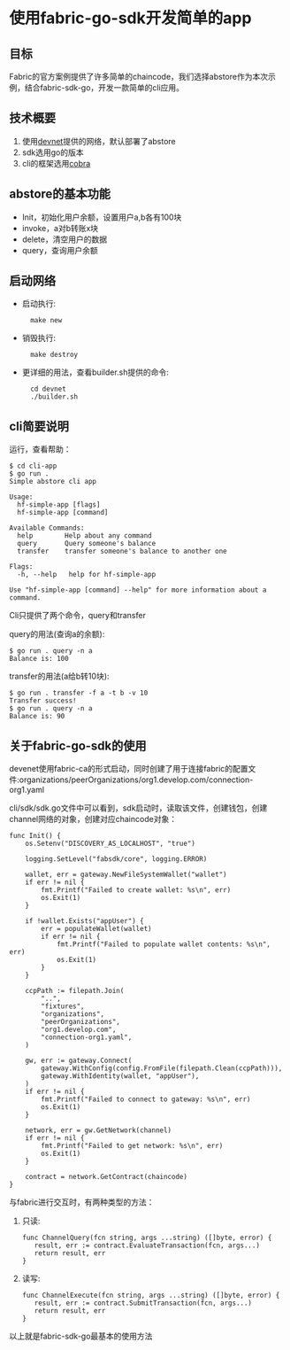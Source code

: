 # 使用fabric-go-sdk开发简单的app

## 目标
Fabric的官方案例提供了许多简单的chaincode，我们选择abstore作为本次示例，结合fabric-sdk-go，开发一款简单的cli应用。

## 技术概要
1. 使用[devnet](https://github.com/stephenwu2020/fabric-cases/tree/master/devnet)提供的网络，默认部署了abstore
2. sdk选用go的版本
3. cli的框架选用[cobra](github.com/spf13/cobra)

## abstore的基本功能
- Init，初始化用户余额，设置用户a,b各有100块
- invoke，a对b转账x块
- delete，清空用户的数据
- query，查询用户余额

## 启动网络
- 启动执行:
  ```
	make new
	```
- 销毁执行:
  ```
	make destroy
	```
- 更详细的用法，查看builder.sh提供的命令:
  ```
	cd devnet
	./builder.sh
	```
   
## cli简要说明
运行，查看帮助：
```
$ cd cli-app
$ go run .
Simple abstore cli app

Usage:
  hf-simple-app [flags]
  hf-simple-app [command]

Available Commands:
  help        Help about any command
  query       Query someone's balance
  transfer    transfer someone's balance to another one

Flags:
  -h, --help   help for hf-simple-app

Use "hf-simple-app [command] --help" for more information about a command.
```
Cli只提供了两个命令，query和transfer

query的用法(查询a的余额):
```
$ go run . query -n a
Balance is: 100
```

transfer的用法(a给b转10块):
```
$ go run . transfer -f a -t b -v 10
Transfer success!
$ go run . query -n a
Balance is: 90
```

## 关于fabric-go-sdk的使用
devenet使用fabric-ca的形式启动，同时创建了用于连接fabric的配置文件:organizations/peerOrganizations/org1.develop.com/connection-org1.yaml

cli/sdk/sdk.go文件中可以看到，sdk启动时，读取该文件，创建钱包，创建channel网络的对象，创建对应chaincode对象：
```
func Init() {
	os.Setenv("DISCOVERY_AS_LOCALHOST", "true")

	logging.SetLevel("fabsdk/core", logging.ERROR)

	wallet, err = gateway.NewFileSystemWallet("wallet")
	if err != nil {
		fmt.Printf("Failed to create wallet: %s\n", err)
		os.Exit(1)
	}

	if !wallet.Exists("appUser") {
		err = populateWallet(wallet)
		if err != nil {
			fmt.Printf("Failed to populate wallet contents: %s\n", err)
			os.Exit(1)
		}
	}

	ccpPath := filepath.Join(
		"..",
		"fixtures",
		"organizations",
		"peerOrganizations",
		"org1.develop.com",
		"connection-org1.yaml",
	)

	gw, err := gateway.Connect(
		gateway.WithConfig(config.FromFile(filepath.Clean(ccpPath))),
		gateway.WithIdentity(wallet, "appUser"),
	)
	if err != nil {
		fmt.Printf("Failed to connect to gateway: %s\n", err)
		os.Exit(1)
	}

	network, err = gw.GetNetwork(channel)
	if err != nil {
		fmt.Printf("Failed to get network: %s\n", err)
		os.Exit(1)
	}

	contract = network.GetContract(chaincode)
}
```

与fabric进行交互时，有两种类型的方法：
1. 只读:
   ```
   func ChannelQuery(fcn string, args ...string) ([]byte, error) {
      result, err := contract.EvaluateTransaction(fcn, args...)
      return result, err
   }
   ```
2. 读写:
   ```
   func ChannelExecute(fcn string, args ...string) ([]byte, error) {
      result, err := contract.SubmitTransaction(fcn, args...)
      return result, err
   }
   ```

以上就是fabric-sdk-go最基本的使用方法
